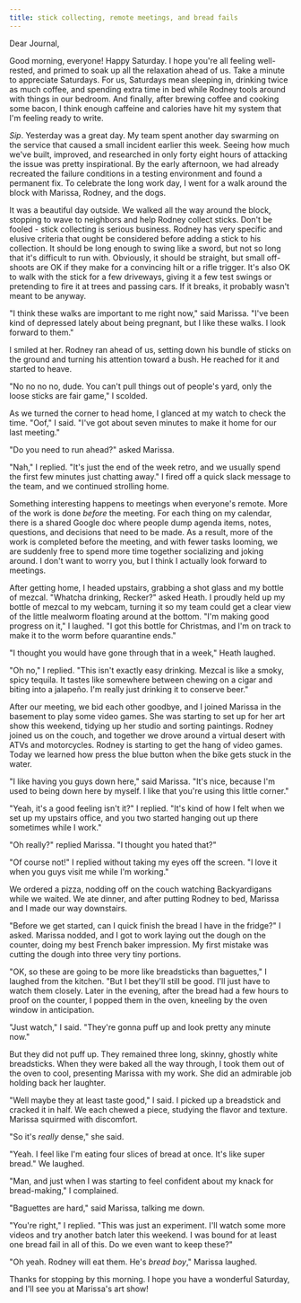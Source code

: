 ```yaml
---
title: stick collecting, remote meetings, and bread fails
---
```


Dear Journal,

Good morning, everyone!  Happy Saturday.  I hope you're all feeling
well-rested, and primed to soak up all the relaxation ahead of us.
Take a minute to appreciate Saturdays.  For us, Saturdays mean
sleeping in, drinking twice as much coffee, and spending extra time in
bed while Rodney tools around with things in our bedroom.  And
finally, after brewing coffee and cooking some bacon, I think enough
caffeine and calories have hit my system that I'm feeling ready to
write.

_Sip_.  Yesterday was a great day.  My team spent another day swarming
on the service that caused a small incident earlier this week.  Seeing
how much we've built, improved, and researched in only forty eight
hours of attacking the issue was pretty inspirational.  By the early
afternoon, we had already recreated the failure conditions in a
testing environment and found a permanent fix.  To celebrate the long
work day, I went for a walk around the block with Marissa, Rodney, and
the dogs.

It was a beautiful day outside.  We walked all the way around the
block, stopping to wave to neighbors and help Rodney collect sticks.
Don't be fooled - stick collecting is serious business.  Rodney has
very specific and elusive criteria that ought be considered before
adding a stick to his collection.  It should be long enough to swing
like a sword, but not so long that it's difficult to run with.
Obviously, it should be straight, but small off-shoots are OK if they
make for a convincing hilt or a rifle trigger.  It's also OK to walk
with the stick for a few driveways, giving it a few test swings or
pretending to fire it at trees and passing cars.  If it breaks, it
probably wasn't meant to be anyway.

"I think these walks are important to me right now," said Marissa.
"I've been kind of depressed lately about being pregnant, but I like
these walks.  I look forward to them."

I smiled at her.  Rodney ran ahead of us, setting down his bundle of
sticks on the ground and turning his attention toward a bush.  He
reached for it and started to heave.

"No no no no, dude.  You can't pull things out of people's yard, only
the loose sticks are fair game," I scolded.

As we turned the corner to head home, I glanced at my watch to check
the time.  "Oof," I said.  "I've got about seven minutes to make it
home for our last meeting."

"Do you need to run ahead?" asked Marissa.

"Nah," I replied.  "It's just the end of the week retro, and we
usually spend the first few minutes just chatting away."  I fired off
a quick slack message to the team, and we continued strolling home.

Something interesting happens to meetings when everyone's remote.
More of the work is done _before_ the meeting.  For each thing on my
calendar, there is a shared Google doc where people dump agenda items,
notes, questions, and decisions that need to be made.  As a result,
more of the work is completed before the meeting, and with fewer tasks
looming, we are suddenly free to spend more time together socializing
and joking around.  I don't want to worry you, but I think I actually
look forward to meetings.

After getting home, I headed upstairs, grabbing a shot glass and my
bottle of mezcal.  "Whatcha drinking, Recker?" asked Heath.  I proudly
held up my bottle of mezcal to my webcam, turning it so my team could
get a clear view of the little mealworm floating around at the bottom.
"I'm making good progress on it," I laughed.  "I got this bottle for
Christmas, and I'm on track to make it to the worm before quarantine
ends."

"I thought you would have gone through that in a week," Heath laughed.

"Oh no," I replied.  "This isn't exactly easy drinking.  Mezcal is
like a smoky, spicy tequila.  It tastes like somewhere between chewing
on a cigar and biting into a jalapeño.  I'm really just drinking it to
conserve beer."

After our meeting, we bid each other goodbye, and I joined Marissa in
the basement to play some video games.  She was starting to set up for
her art show this weekend, tidying up her studio and sorting
paintings.  Rodney joined us on the couch, and together we drove
around a virtual desert with ATVs and motorcycles.  Rodney is starting
to get the hang of video games.  Today we learned how press the blue
button when the bike gets stuck in the water.

"I like having you guys down here," said Marissa.  "It's nice, because
I'm used to being down here by myself.  I like that you're using this
little corner."

"Yeah, it's a good feeling isn't it?" I replied.  "It's kind of how I
felt when we set up my upstairs office, and you two started hanging
out up there sometimes while I work."

"Oh really?" replied Marissa.  "I thought you hated that?"

"Of course not!" I replied without taking my eyes off the screen.  "I
love it when you guys visit me while I'm working."

We ordered a pizza, nodding off on the couch watching Backyardigans
while we waited.  We ate dinner, and after putting Rodney to bed,
Marissa and I made our way downstairs.

"Before we get started, can I quick finish the bread I have in the
fridge?" I asked.  Marissa nodded, and I got to work laying out the
dough on the counter, doing my best French baker impression.  My first
mistake was cutting the dough into three very tiny portions.

"OK, so these are going to be more like breadsticks than baguettes," I
laughed from the kitchen.  "But I bet they'll still be good.  I'll
just have to watch them closely.  Later in the evening, after the
bread had a few hours to proof on the counter, I popped them in the
oven, kneeling by the oven window in anticipation.

"Just watch," I said.  "They're gonna puff up and look pretty any
minute now."

But they did not puff up.  They remained three long, skinny, ghostly
white breadsticks.  When they were baked all the way through, I took
them out of the oven to cool, presenting Marissa with my work.  She
did an admirable job holding back her laughter.

"Well maybe they at least taste good," I said.  I picked up a
breadstick and cracked it in half.  We each chewed a piece, studying
the flavor and texture.  Marissa squirmed with discomfort.

"So it's _really_ dense," she said.

"Yeah.  I feel like I'm eating four slices of bread at once.  It's
like super bread."  We laughed.

"Man, and just when I was starting to feel confident about my knack
for bread-making," I complained.

"Baguettes are hard," said Marissa, talking me down.

"You're right," I replied.  "This was just an experiment.  I'll watch
some more videos and try another batch later this weekend.  I was
bound for at least one bread fail in all of this.  Do we even want to
keep these?"

"Oh yeah.  Rodney will eat them.  He's _bread boy_," Marissa laughed.

Thanks for stopping by this morning.  I hope you have a wonderful
Saturday, and I'll see you at Marissa's art show!
